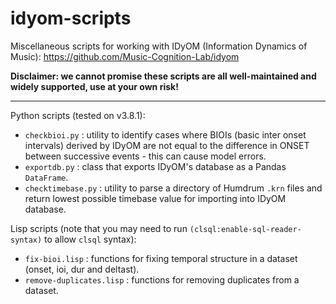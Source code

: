 # idyom-scripts

Miscellaneous scripts for working with IDyOM (Information Dynamics of Music): https://github.com/Music-Cognition-Lab/idyom

**Disclaimer: we cannot promise these scripts are all well-maintained and widely supported, use at your own risk!**

---

Python scripts (tested on v3.8.1):

- `checkbioi.py` : utility to identify cases where BIOIs (basic inter onset intervals) derived by IDyOM are not equal to the difference in ONSET between successive events - this can cause model errors.
- `exportdb.py` : class that exports IDyOM's database as a Pandas `DataFrame`.
- `checktimebase.py` : utility to parse a directory of Humdrum `.krn` files and return lowest possible
timebase value for importing into IDyOM database.

Lisp scripts (note that you may need to run `(clsql:enable-sql-reader-syntax)` to allow `clsql` syntax):

- `fix-bioi.lisp` : functions for fixing temporal structure in a dataset (onset, ioi, dur and deltast).
- `remove-duplicates.lisp` : functions for removing duplicates from a dataset.

# 



# 
